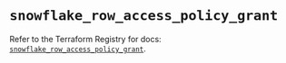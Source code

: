 # `snowflake_row_access_policy_grant`

Refer to the Terraform Registry for docs: [`snowflake_row_access_policy_grant`](https://registry.terraform.io/providers/snowflake-labs/snowflake/0.91.0/docs/resources/row_access_policy_grant).
